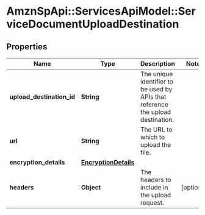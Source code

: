 # AmznSpApi::ServicesApiModel::ServiceDocumentUploadDestination

## Properties
Name | Type | Description | Notes
------------ | ------------- | ------------- | -------------
**upload_destination_id** | **String** | The unique identifier to be used by APIs that reference the upload destination. | 
**url** | **String** | The URL to which to upload the file. | 
**encryption_details** | [**EncryptionDetails**](EncryptionDetails.md) |  | 
**headers** | **Object** | The headers to include in the upload request. | [optional] 


